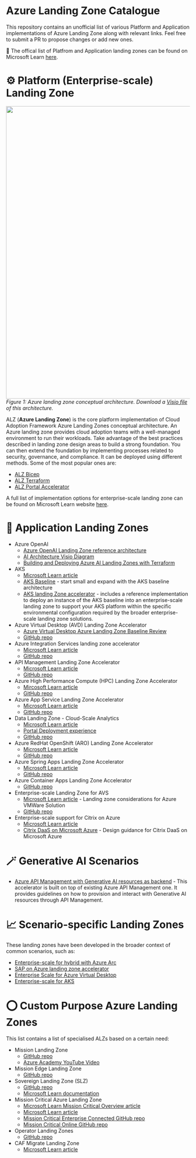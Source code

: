 # Azure Landing Zone Catalogue
This repository contains an unofficial list of various Platform and Application implementations of Azure Landing Zone along with relevant links. Feel free to submit a PR to propose changes or add new ones. 

📃 The offical list of Platfrom and Application landing zones can be found on Microsoft Learn [here](https://learn.microsoft.com/en-gb/azure/architecture/landing-zones/landing-zone-deploy). 

# ⚙️ Platform (Enterprise-scale) Landing Zone
<img src="https://learn.microsoft.com/en-us/azure/cloud-adoption-framework/ready/enterprise-scale/media/ns-arch-cust-expanded.svg" width="800" /><img><br>
*Figure 1: Azure landing zone conceptual architecture. Download a [Visio file](https://raw.githubusercontent.com/microsoft/CloudAdoptionFramework/master/ready/enterprise-scale-architecture.vsdx) of this architecture.*

ALZ (**Azure Landing Zone**) is the core platform implementation of Cloud Adoption Framework Azure Landing Zones conceptual architecture. An Azure landing zone provides cloud adoption teams with a well-managed environment to run their workloads. Take advantage of the best practices described in landing zone design areas to build a strong foundation. You can then extend the foundation by implementing processes related to security, governance, and compliance. It can be deployed using different methods. Some of the most popular ones are:
- [ALZ Bicep](https://github.com/Azure/ALZ-Bicep)
- [ALZ Terraform](https://github.com/Azure/terraform-azurerm-caf-enterprise-scale)
- [ALZ Portal Accelerator](https://learn.microsoft.com/en-us/azure/cloud-adoption-framework/ready/landing-zone/#azure-landing-zone-accelerator)

A full list of implementation options for enterprise-scale landing zone can be found on Microsoft Learn website [here](https://learn.microsoft.com/en-us/azure/cloud-adoption-framework/ready/enterprise-scale/implementation).

# 📌 Application Landing Zones
- Azure OpenAI
  - [Azure OpenAI Landing Zone reference architecture](https://techcommunity.microsoft.com/t5/azure-architecture-blog/azure-openai-landing-zone-reference-architecture/ba-p/3882102?WT.mc_id=DT-MVP-5001664)
  - [AI Architecture Visio Diagram](https://techcommunity.microsoft.com/gxcuf89792/attachments/gxcuf89792/AzureArchitectureBlog/393/5/AzureLandingZoneOpenAIVisio1.1.zip)
  - [Building and Deploying Azure AI Landing Zones with Terraform](https://techcommunity.microsoft.com/t5/azure-architecture-blog/empowering-ai-building-and-deploying-azure-ai-landing-zones-with/ba-p/3891249)
- AKS
  - [Microsoft Learn article](https://learn.microsoft.com/en-us/azure/cloud-adoption-framework/scenarios/app-platform/aks/landing-zone-accelerator)
  - [AKS Baseline](https://github.com/mspnp/aks-baseline) - start small and expand with the AKS baseline architecture
  - [AKS landing Zone accelerator](https://github.com/Azure/AKS-Landing-Zone-Accelerator) - includes a reference implementation to deploy an instance of the AKS baseline into an enterprise-scale landing zone to support your AKS platform within the specific environmental configuration required by the broader enterprise-scale landing zone solutions.
- Azure Virtual Desktop (AVD) Landing Zone Accelerator
  - [Azure Virtual Desktop Azure Landing Zone Baseline Review](https://learn.microsoft.com/en-gb/azure/cloud-adoption-framework/scenarios/azure-virtual-desktop/ready)
  - [GitHub repo](https://github.com/Azure/avdaccelerator)
- Azure Integration Services landing zone accelerator
  - [Microsoft Learn article](https://learn.microsoft.com/en-us/azure/cloud-adoption-framework/scenarios/app-platform/integration-services/landing-zone-accelerator)
  - [GitHub repo](https://github.com/Azure/Integration-Services-Landing-Zone-Accelerator)
- API Management Landing Zone Accelerator
  - [Microsoft Learn article](https://learn.microsoft.com/en-us/azure/cloud-adoption-framework/scenarios/app-platform/api-management/landing-zone-accelerator)
  - [GitHub repo](https://github.com/Azure/apim-landing-zone-accelerator)
- Azure High Performance Compute (HPC) Landing Zone Accelerator
  - [Mircosoft Learn article](https://learn.microsoft.com/en-us/azure/cloud-adoption-framework/scenarios/azure-hpc/azure-hpc-landing-zone-accelerator)
  - [GitHub repo](https://github.com/Azure/az-hop)
- Azure App Service Landing Zone Accelerator
  - [Microsoft Learn article](https://learn.microsoft.com/en-us/azure/cloud-adoption-framework/scenarios/app-platform/app-services/landing-zone-accelerator)
  - [GitHub repo](https://github.com/Azure/appservice-landing-zone-accelerator)
- Data Landing Zone - Cloud-Scale Analytics
  - [Microsoft Learn article](https://learn.microsoft.com/en-us/azure/cloud-adoption-framework/scenarios/cloud-scale-analytics/architectures/data-landing-zone)
  - [Portal Deployment experience](https://learn.microsoft.com/en-us/azure/cloud-adoption-framework/scenarios/cloud-scale-analytics/tutorials/tutorial-create-data-landing-zone)
  - [GitHub repo](https://github.com/Azure/data-landing-zone)
- Azure RedHat OpenShift (ARO) Landing Zone Accelerator
  - [Microsoft Learn article](https://learn.microsoft.com/en-us/azure/cloud-adoption-framework/scenarios/app-platform/azure-red-hat-openshift/landing-zone-accelerator)
  - [GitHub repo](https://github.com/Azure/ARO-Landing-Zone-Accelerator)
- Azure Spring Apps Landing Zone Accelerator
  - [Microsoft Learn article](https://learn.microsoft.com/en-us/azure/cloud-adoption-framework/scenarios/app-platform/spring-apps/landing-zone-accelerator)
  - [GitHub repo](https://github.com/Azure/azure-spring-apps-landing-zone-accelerator)
- Azure Container Apps Landing Zone Accelerator
  - [GitHub repo](https://github.com/Azure/ACA-Landing-Zone-Accelerator)
- Enterprise-scale Landing Zone for AVS
  - [Microsoft Learn article](https://learn.microsoft.com/en-us/azure/architecture/solution-ideas/articles/azure-vmware-solution-foundation-landing-zone) - Landing zone considerations for Azure VMWare Solution
  - [GitHub repo](https://github.com/Azure/Enterprise-Scale-for-AVS)
- Enterprise-scale support for Citrix on Azure
  -  [Microsoft Learn article](https://learn.microsoft.com/en-us/azure/cloud-adoption-framework/scenarios/wvd/landing-zone-citrix/citrix-enterprise-scale-landing-zone)
  -  [Citrix DaaS on Microsoft Azure](https://docs.citrix.com/en-us/citrix-daas-azure.html) - Design guidance for Citrix DaaS on Microsoft Azure

# 🪄 Generative AI Scenarios
- [Azure API Management with Generative AI resources as backend](https://github.com/Azure/apim-landing-zone-accelerator/blob/main/scenarios/workload-genai/README.md) - This accelerator is built on top of existing Azure API Management one. It provides guidelines on how to provision and interact with Generative AI resources through API Management.

# 📈 Scenario-specific Landing Zones
These landing zones have been developed in the broader context of common scenarios, such as:
- [Enterprise-scale for hybrid with Azure Arc](https://learn.microsoft.com/en-us/azure/cloud-adoption-framework/scenarios/hybrid/enterprise-scale-landing-zone)
- [SAP on Azure landing zone accelerator](https://learn.microsoft.com/en-us/azure/cloud-adoption-framework/scenarios/sap/enterprise-scale-landing-zone)
- [Enterprise Scale for Azure Virtual Desktop](https://learn.microsoft.com/en-us/azure/cloud-adoption-framework/scenarios/wvd/enterprise-scale-landing-zone)
- [Enterprise-scale for AKS](https://learn.microsoft.com/en-us/azure/cloud-adoption-framework/scenarios/app-platform/aks/landing-zone-accelerator)

# ⭕ Custom Purpose Azure Landing Zones
This list contains a list of specialised ALZs based on a certain need:
- Mission Landing Zone
  - [GitHub repo](https://github.com/Azure/missionlz)
  - [Azure Academy YouTube Video](https://www.youtube.com/watch?v=9BKgz9Rl1eo&ab_channel=AzureAcademy)
- Mission Edge Landing Zone
  - [GitHub repo](https://github.com/Azure/missionlz-edge)
- Sovereign Landing Zone (SLZ)
  - [GitHub repo](https://github.com/Azure/sovereign-landing-zone)
  - [Microsoft Learn documentation](https://learn.microsoft.com/en-gb/industry/sovereignty/slz-overview)
- Mission Critical Azure Landing Zone
  - [Microsoft Learn Mission Critical Overview article](https://learn.microsoft.com/en-us/azure/well-architected/mission-critical/mission-critical-overview)
  - [Microsoft Learn article](https://learn.microsoft.com/en-us/azure/architecture/reference-architectures/containers/aks-mission-critical/mission-critical-landing-zone)
  - [Mission Critical Enterprise Connected GitHub repo](https://github.com/Azure/Mission-Critical-Connected)
  - [Mission Critical Online GitHub repo](https://github.com/Azure/Mission-Critical)
- Operator Landing Zones
  - [GitHub repo](https://github.com/microsoft/industry/blob/main/telco/docs/operator-landing-zones.md#azure-mission-critical)
- CAF Migrate Landing Zone
  - [Microsoft Learn article](https://learn.microsoft.com/en-us/azure/architecture/reference-architectures/containers/aks-mission-critical/mission-critical-landing-zone)
